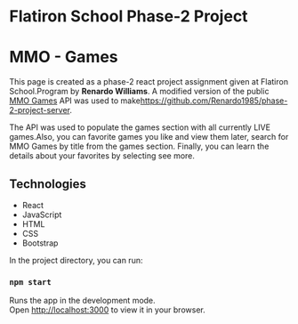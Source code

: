 # Flatiron School Phase-2 Project 
# MMO - Games

<p>This page is created as a phase-2 react project assignment given at Flatiron School.Program by <strong>Renardo Williams</strong>. A modified version of the public <a href="https://www.mmobomb.com/api">MMO Games</a> API was used to make<a href="https://github.com/Renardo1985/phase-2-project-server">https://github.com/Renardo1985/phase-2-project-server</a>.</p>

<p>The API was used to populate the games section with all currently LIVE games.Also, you can favorite games you like and view them later, search for MMO Games by title from the games section. Finally, you can learn the details about your favorites by selecting see more.</p>


## Technologies
<ul>
    <li>React</li>
    <li>JavaScript</li>
    <li>HTML</li>
    <li>CSS</li>   
    <li>Bootstrap</li>
</ul>

In the project directory, you can run:

### `npm start`

Runs the app in the development mode.\
Open [http://localhost:3000](http://localhost:3000) to view it in your browser.